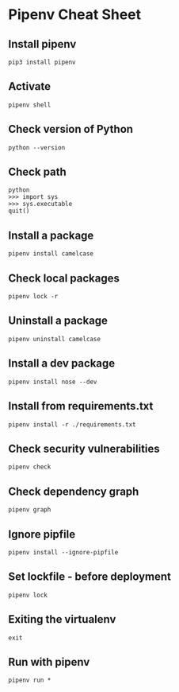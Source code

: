 Pipenv Cheat Sheet
==================

Install pipenv
--------------

    pip3 install pipenv

Activate
--------

    pipenv shell

Check version of Python
-----------------------

    python --version

Check path
----------

    python
    >>> import sys
    >>> sys.executable
    quit()

Install a package
-----------------

    pipenv install camelcase

Check local packages
--------------------

    pipenv lock -r

Uninstall a package
-------------------

    pipenv uninstall camelcase

Install a dev package
---------------------

    pipenv install nose --dev

Install from requirements.txt
-----------------------------

    pipenv install -r ./requirements.txt

Check security vulnerabilities
------------------------------

    pipenv check

Check dependency graph
----------------------

    pipenv graph

Ignore pipfile
--------------

    pipenv install --ignore-pipfile

Set lockfile - before deployment
--------------------------------

    pipenv lock

Exiting the virtualenv
----------------------

    exit

Run with pipenv
---------------

    pipenv run *
